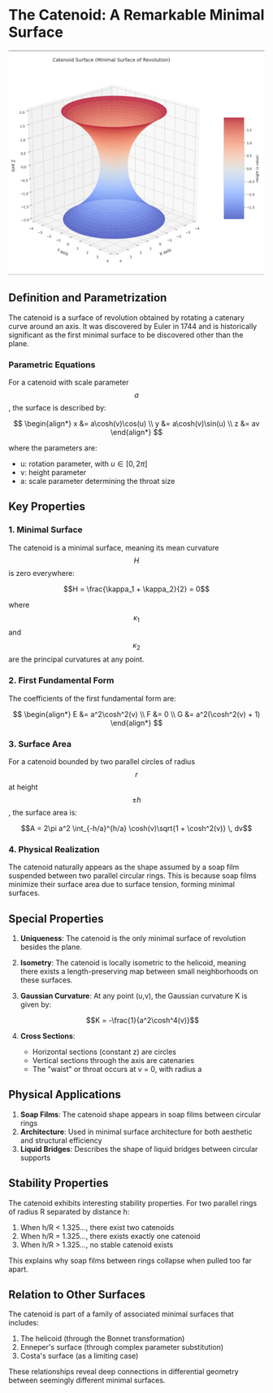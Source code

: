 # The Catenoid: A Remarkable Minimal Surface

![catenoid](../images/catenoid.png)

## Definition and Parametrization

The catenoid is a surface of revolution obtained by rotating a catenary curve around an axis. It was discovered by Euler in 1744 and is historically significant as the first minimal surface to be discovered other than the plane.

### Parametric Equations

For a catenoid with scale parameter $$a$$, the surface is described by:

$$
\begin{align*}
x &= a\cosh(v)\cos(u) \\
y &= a\cosh(v)\sin(u) \\
z &= av
\end{align*}
$$

where the parameters are:

- u: rotation parameter, with $u \in [0, 2\pi]$
- v: height parameter
- a: scale parameter determining the throat size

## Key Properties

### 1. Minimal Surface

The catenoid is a minimal surface, meaning its mean curvature $$H$$ is zero everywhere:

$$H = \frac{\kappa_1 + \kappa_2}{2} = 0$$

where $$\kappa_1$$ and $$\kappa_2$$ are the principal curvatures at any point.

### 2. First Fundamental Form

The coefficients of the first fundamental form are:

$$
\begin{align*}
E &= a^2\cosh^2(v) \\
F &= 0 \\
G &= a^2(\cosh^2(v) + 1)
\end{align*}
$$

### 3. Surface Area

For a catenoid bounded by two parallel circles of radius $$r$$ at height $$±h$$, the surface area is:

$$A = 2\pi a^2 \int_{-h/a}^{h/a} \cosh(v)\sqrt{1 + \cosh^2(v)} \, dv$$

### 4. Physical Realization

The catenoid naturally appears as the shape assumed by a soap film suspended between two parallel circular rings. This is because soap films minimize their surface area due to surface tension, forming minimal surfaces.

## Special Properties

1. **Uniqueness**: The catenoid is the only minimal surface of revolution besides the plane.

2. **Isometry**: The catenoid is locally isometric to the helicoid, meaning there exists a length-preserving map between small neighborhoods on these surfaces.

3. **Gaussian Curvature**: At any point (u,v), the Gaussian curvature K is given by:

   $$K = -\frac{1}{a^2\cosh^4(v)}$$

4. **Cross Sections**:
   - Horizontal sections (constant z) are circles
   - Vertical sections through the axis are catenaries
   - The "waist" or throat occurs at v = 0, with radius a

## Physical Applications

1. **Soap Films**: The catenoid shape appears in soap films between circular rings
2. **Architecture**: Used in minimal surface architecture for both aesthetic and structural efficiency
3. **Liquid Bridges**: Describes the shape of liquid bridges between circular supports

## Stability Properties

The catenoid exhibits interesting stability properties. For two parallel rings of radius R separated by distance h:

1. When h/R < 1.325..., there exist two catenoids
2. When h/R = 1.325..., there exists exactly one catenoid
3. When h/R > 1.325..., no stable catenoid exists

This explains why soap films between rings collapse when pulled too far apart.

## Relation to Other Surfaces

The catenoid is part of a family of associated minimal surfaces that includes:

1. The helicoid (through the Bonnet transformation)
2. Enneper's surface (through complex parameter substitution)
3. Costa's surface (as a limiting case)

These relationships reveal deep connections in differential geometry between seemingly different minimal surfaces.
